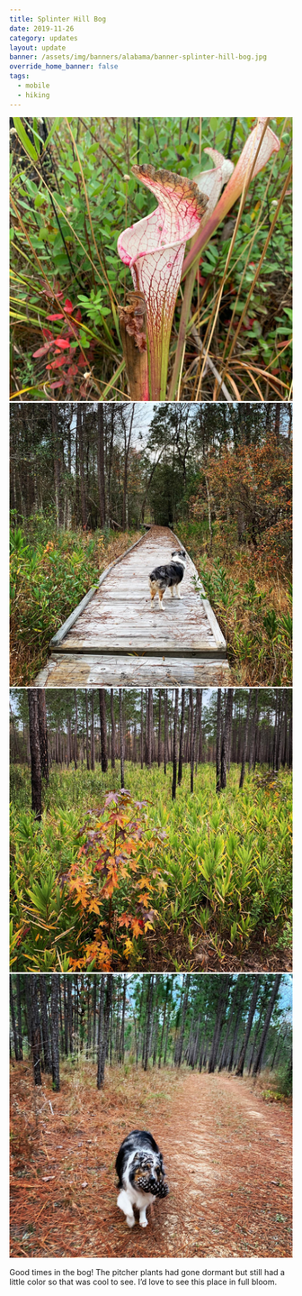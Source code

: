 ```yaml
---
title: Splinter Hill Bog
date: 2019-11-26
category: updates
layout: update
banner: /assets/img/banners/alabama/banner-splinter-hill-bog.jpg
override_home_banner: false
tags:
  - mobile
  - hiking
---
```


<div class="img-slider">
    <img src="/assets/img/updates/alabama/splinter-hill-bog/1.jpg">
    <img src="/assets/img/updates/alabama/splinter-hill-bog/2.jpg">
    <img src="/assets/img/updates/alabama/splinter-hill-bog/3.jpg">
    <img src="/assets/img/updates/alabama/splinter-hill-bog/4.jpg">
</div>

<p class="text-center">
    Good times in the bog! The pitcher plants had gone dormant but still had a little color so that was cool to see. I’d love to see this place in full bloom.
</p>